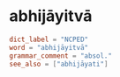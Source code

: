 # abhijāyitvā

``` toml
dict_label = "NCPED"
word = "abhijāyitvā"
grammar_comment = "absol."
see_also = ["abhijāyati"]
```

